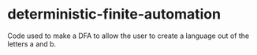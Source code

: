 # deterministic-finite-automation
Code used to make a DFA to allow the user to create a language out of the letters a and b.
